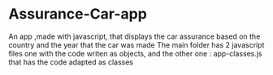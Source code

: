 # Assurance-Car-app
An app ,made with javascript, that displays the car assurance based on the country  and the year that the car was made
The main folder has 2 javascript files one with the code writen as objects, and the other one : app-classes.js that has the code adapted as classes
